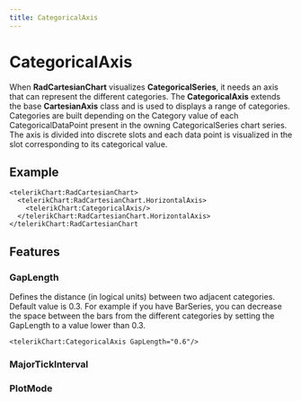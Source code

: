 ```yaml
---
title: CategoricalAxis
---
```


# CategoricalAxis #

When **RadCartesianChart** visualizes **CategoricalSeries**, it needs an axis that can represent the different categories. The **CategoricalAxis** extends the base **CartesianAxis** class and is used to displays a range of categories. Categories are built depending on the Category value of each CategoricalDataPoint present in the owning CategoricalSeries chart series. The axis is divided into discrete slots and each data point is visualized in the slot corresponding to its categorical value.
## Example ##
	<telerikChart:RadCartesianChart>
	  <telerikChart:RadCartesianChart.HorizontalAxis>
	    <telerikChart:CategoricalAxis/>
	  </telerikChart:RadCartesianChart.HorizontalAxis>
	</telerikChart:RadCartesianChart
## Features ##
### GapLength ###
Defines the distance (in logical units) between two adjacent categories. Default value is 0.3. For example if you have BarSeries, you can decrease the space between the bars from the different categories by setting the GapLength to a value lower than 0.3.

	<telerikChart:CategoricalAxis GapLength="0.6"/>
### MajorTickInterval ###
### PlotMode ###